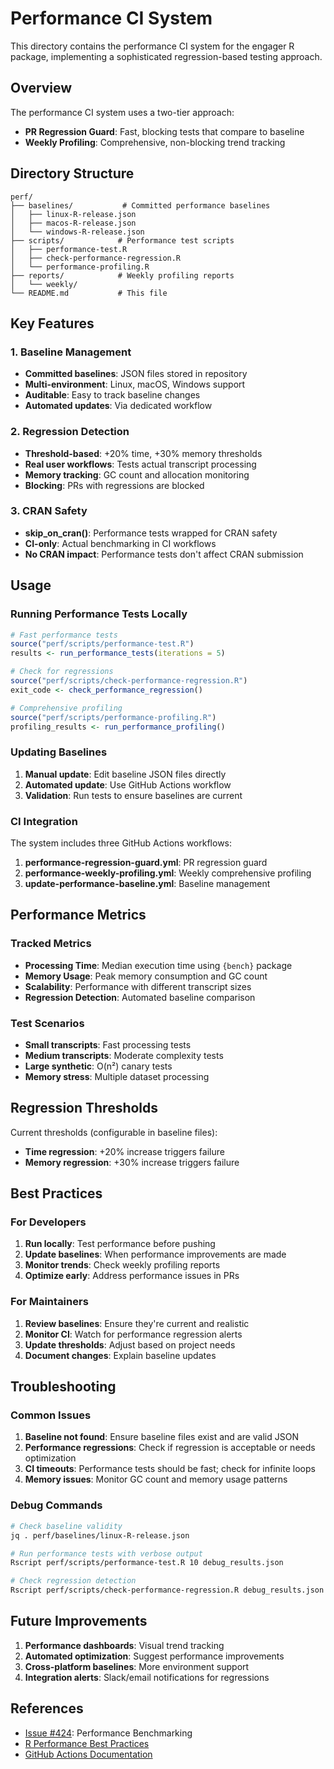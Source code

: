 # Performance CI System

This directory contains the performance CI system for the engager R package, implementing a sophisticated regression-based testing approach.

## Overview

The performance CI system uses a two-tier approach:
- **PR Regression Guard**: Fast, blocking tests that compare to baseline
- **Weekly Profiling**: Comprehensive, non-blocking trend tracking

## Directory Structure

```
perf/
├── baselines/           # Committed performance baselines
│   ├── linux-R-release.json
│   ├── macos-R-release.json
│   └── windows-R-release.json
├── scripts/            # Performance test scripts
│   ├── performance-test.R
│   ├── check-performance-regression.R
│   └── performance-profiling.R
├── reports/            # Weekly profiling reports
│   └── weekly/
└── README.md           # This file
```

## Key Features

### 1. Baseline Management
- **Committed baselines**: JSON files stored in repository
- **Multi-environment**: Linux, macOS, Windows support
- **Auditable**: Easy to track baseline changes
- **Automated updates**: Via dedicated workflow

### 2. Regression Detection
- **Threshold-based**: +20% time, +30% memory thresholds
- **Real user workflows**: Tests actual transcript processing
- **Memory tracking**: GC count and allocation monitoring
- **Blocking**: PRs with regressions are blocked

### 3. CRAN Safety
- **skip_on_cran()**: Performance tests wrapped for CRAN safety
- **CI-only**: Actual benchmarking in CI workflows
- **No CRAN impact**: Performance tests don't affect CRAN submission

## Usage

### Running Performance Tests Locally

```r
# Fast performance tests
source("perf/scripts/performance-test.R")
results <- run_performance_tests(iterations = 5)

# Check for regressions
source("perf/scripts/check-performance-regression.R")
exit_code <- check_performance_regression()

# Comprehensive profiling
source("perf/scripts/performance-profiling.R")
profiling_results <- run_performance_profiling()
```

### Updating Baselines

1. **Manual update**: Edit baseline JSON files directly
2. **Automated update**: Use GitHub Actions workflow
3. **Validation**: Run tests to ensure baselines are current

### CI Integration

The system includes three GitHub Actions workflows:

1. **performance-regression-guard.yml**: PR regression guard
2. **performance-weekly-profiling.yml**: Weekly comprehensive profiling
3. **update-performance-baseline.yml**: Baseline management

## Performance Metrics

### Tracked Metrics
- **Processing Time**: Median execution time using `{bench}` package
- **Memory Usage**: Peak memory consumption and GC count
- **Scalability**: Performance with different transcript sizes
- **Regression Detection**: Automated baseline comparison

### Test Scenarios
- **Small transcripts**: Fast processing tests
- **Medium transcripts**: Moderate complexity tests
- **Large synthetic**: O(n²) canary tests
- **Memory stress**: Multiple dataset processing

## Regression Thresholds

Current thresholds (configurable in baseline files):
- **Time regression**: +20% increase triggers failure
- **Memory regression**: +30% increase triggers failure

## Best Practices

### For Developers
1. **Run locally**: Test performance before pushing
2. **Update baselines**: When performance improvements are made
3. **Monitor trends**: Check weekly profiling reports
4. **Optimize early**: Address performance issues in PRs

### For Maintainers
1. **Review baselines**: Ensure they're current and realistic
2. **Monitor CI**: Watch for performance regression alerts
3. **Update thresholds**: Adjust based on project needs
4. **Document changes**: Explain baseline updates

## Troubleshooting

### Common Issues

1. **Baseline not found**: Ensure baseline files exist and are valid JSON
2. **Performance regressions**: Check if regression is acceptable or needs optimization
3. **CI timeouts**: Performance tests should be fast; check for infinite loops
4. **Memory issues**: Monitor GC count and memory usage patterns

### Debug Commands

```bash
# Check baseline validity
jq . perf/baselines/linux-R-release.json

# Run performance tests with verbose output
Rscript perf/scripts/performance-test.R 10 debug_results.json

# Check regression detection
Rscript perf/scripts/check-performance-regression.R debug_results.json perf/baselines/linux-R-release.json
```

## Future Improvements

1. **Performance dashboards**: Visual trend tracking
2. **Automated optimization**: Suggest performance improvements
3. **Cross-platform baselines**: More environment support
4. **Integration alerts**: Slack/email notifications for regressions

## References

- [Issue #424](https://github.com/revgizmo/engager/issues/424): Performance Benchmarking
- [R Performance Best Practices](https://adv-r.hadley.nz/perf-intro.html)
- [GitHub Actions Documentation](https://docs.github.com/en/actions)
